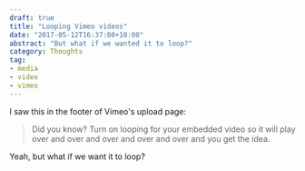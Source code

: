 ```yaml
---
draft: true
title: "Looping Vimeo videos"
date: "2017-05-12T16:37:00+10:00"
abstract: "But what if we wanted it to loop?"
category: Thoughts
tag:
- media
- video
- vimeo
---
```

I saw this in the footer of Vimeo's upload page:

> Did you know? Turn on looping for your embedded video so it will play over and over and over and over and over and you get the idea.

Yeah, but what if we want it to loop?

